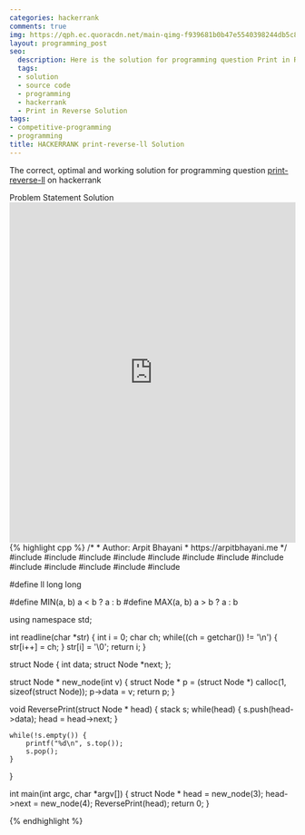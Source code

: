 ```yaml
---
categories: hackerrank
comments: true
img: https://qph.ec.quoracdn.net/main-qimg-f939681b0b47e5540398244db5c8966f?convert_to_webp=true
layout: programming_post
seo:
  description: Here is the solution for programming question Print in Reverse on hackerrank
  tags:
  - solution
  - source code
  - programming
  - hackerrank
  - Print in Reverse Solution
tags:
- competitive-programming
- programming
title: HACKERRANK print-reverse-ll Solution
---
```

The correct, optimal and working solution for programming question [print-reverse-ll](https://www.hackerrank.com/challenges/print-the-elements-of-a-linked-list-in-reverse) on hackerrank

<div class="ui secondary pointing large menu">
  <a class="grey item" data-tab="problem-statement">
    Problem Statement
  </a>
  <a class="active item grey" data-tab="solution">
    Solution
  </a>
</div>
<div class="ui bottom attached tab" data-tab="problem-statement">
    <iframe src="https://www.hackerrank.com/challenges/print-the-elements-of-a-linked-list-in-reverse" width="100%" height="600px" style="overflow: scroll; border: none;"></iframe>
</div>
<div class="ui bottom attached active tab" data-tab="solution">
{% highlight cpp %}
/*
 *  Author: Arpit Bhayani
 *  https://arpitbhayani.me
 */
#include <cmath>
#include <cstdio>
#include <cstdlib>
#include <climits>
#include <deque>
#include <iostream>
#include <list>
#include <limits>
#include <map>
#include <queue>
#include <set>
#include <stack>
#include <vector>

#define ll long long

#define MIN(a, b) a < b ? a : b
#define MAX(a, b) a > b ? a : b

using namespace std;

int readline(char *str) {
    int i = 0;
    char ch;
    while((ch = getchar()) != '\n') {
        str[i++] = ch;
    }
    str[i] = '\0';
    return i;
}

struct Node {
    int data;
    struct Node *next;
};

struct Node * new_node(int v) {
    struct Node * p = (struct Node *) calloc(1, sizeof(struct Node));
    p->data = v;
    return p;
}

void ReversePrint(struct Node * head) {
    stack<int> s;
    while(head) {
        s.push(head->data);
        head = head->next;
    }

    while(!s.empty()) {
        printf("%d\n", s.top());
        s.pop();
    }
}

int main(int argc, char *argv[]) {
    struct Node * head = new_node(3);
    head->next = new_node(4);
    ReversePrint(head);
    return 0;
}

{% endhighlight %}
</div>

